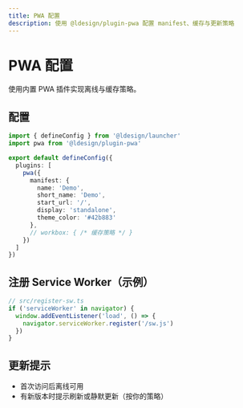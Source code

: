 ```yaml
---
title: PWA 配置
description: 使用 @ldesign/plugin-pwa 配置 manifest、缓存与更新策略
---
```


# PWA 配置

使用内置 PWA 插件实现离线与缓存策略。

## 配置

```ts
import { defineConfig } from '@ldesign/launcher'
import pwa from '@ldesign/plugin-pwa'

export default defineConfig({
  plugins: [
    pwa({
      manifest: {
        name: 'Demo',
        short_name: 'Demo',
        start_url: '/',
        display: 'standalone',
        theme_color: '#42b883'
      },
      // workbox: { /* 缓存策略 */ }
    })
  ]
})
```

## 注册 Service Worker（示例）

```ts
// src/register-sw.ts
if ('serviceWorker' in navigator) {
  window.addEventListener('load', () => {
    navigator.serviceWorker.register('/sw.js')
  })
}
```

## 更新提示

- 首次访问后离线可用
- 有新版本时提示刷新或静默更新（按你的策略）
